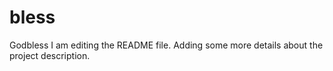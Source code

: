 # bless
Godbless
I am editing the README file. Adding some more details about the project description.
